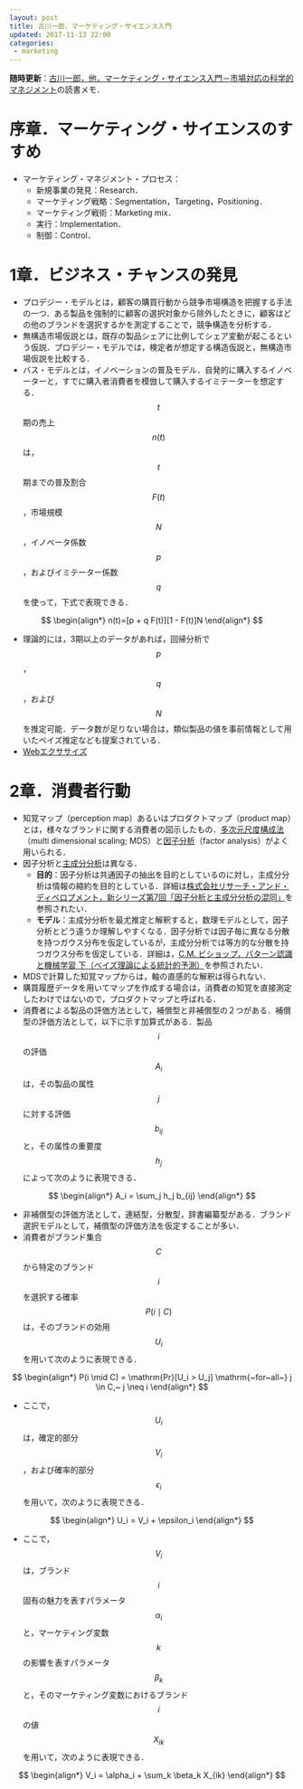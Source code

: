 ```yaml
---
layout: post
title: 古川一郎，マーケティング・サイエンス入門
updated: 2017-11-13 22:00
categories:
 - marketing
---
```


**随時更新**：[古川一郎，他，マーケティング・サイエンス入門－市場対応の科学的マネジメント](http://amzn.asia/1QZt1OR)の読書メモ．

# 序章．マーケティング・サイエンスのすすめ

* マーケティング・マネジメント・プロセス：
  * 新規事業の発見：Research．
  * マーケティング戦略：Segmentation，Targeting，Positioning．
  * マーケティング戦術：Marketing mix．
  * 実行：Implementation．
  * 制御：Control．

# 1章．ビジネス・チャンスの発見

* プロデジー・モデルとは，顧客の購買行動から競争市場構造を把握する手法の一つ．ある製品を強制的に顧客の選択対象から除外したときに，顧客はどの他のブランドを選択するかを測定することで，競争構造を分析する．
* 無構造市場仮説とは，既存の製品シェアに比例してシェア変動が起こるという仮説．プロデジー・モデルでは，検定者が想定する構造仮説と，無構造市場仮説を比較する．
* バス・モデルとは，イノベーションの普及モデル．自発的に購入するイノベーターと，すでに購入者消費者を模倣して購入するイミテーターを想定する．$$t$$期の売上$$n(t)$$は，$$t$$期までの普及割合$$F(t)$$，市場規模$$N$$，イノベータ係数$$p$$，およびイミテーター係数$$q$$を使って，下式で表現できる．

$$
\begin{align*}
n(t)=[p + q F(t)][1 - F(t)]N
\end{align*}
$$

* 理論的には，3期以上のデータがあれば，回帰分析で$$p$$，$$q$$，および$$N$$を推定可能．データ数が足りない場合は，類似製品の値を事前情報として用いたベイズ推定なども提案されている．
* [Webエクササイズ](http://iit.kke.co.jp/marketingscience/exercise/WebExercise/exercise01.html)

# 2章．消費者行動

* 知覚マップ（perception map）あるいはプロダクトマップ（product map）とは，様々なブランドに関する消費者の図示したもの．[多次元尺度構成法](https://ja.wikipedia.org/wiki/%E5%A4%9A%E6%AC%A1%E5%85%83%E5%B0%BA%E5%BA%A6%E6%A7%8B%E6%88%90%E6%B3%95)（multi dimensional scaling; MDS）と[因子分析](https://ja.wikipedia.org/wiki/%E5%9B%A0%E5%AD%90%E5%88%86%E6%9E%90)（factor analysis）がよく用いられる．
* 因子分析と[主成分分析](https://ja.wikipedia.org/wiki/%E4%B8%BB%E6%88%90%E5%88%86%E5%88%86%E6%9E%90)は異なる．
  * **目的**：因子分析は共通因子の抽出を目的としているのに対し，主成分分析は情報の縮約を目的としている．詳細は[株式会社リサーチ・アンド・ディベロプメント，新シリーズ第7回「因子分析と主成分分析の混同」](https://www.rad.co.jp/statistical/%E6%96%B0%E3%82%B7%E3%83%AA%E3%83%BC%E3%82%BA%E7%AC%AC%EF%BC%97%E5%9B%9E%E3%80%8C%E5%9B%A0%E5%AD%90%E5%88%86%E6%9E%90%E3%81%A8%E4%B8%BB%E6%88%90%E5%88%86%E5%88%86%E6%9E%90%E3%81%AE%E6%B7%B7%E5%90%8C/)を参照されたい．
  * **モデル**：主成分分析を最尤推定と解釈すると，数理モデルとして，因子分析とどう違うか理解しやすくなる．因子分析では因子毎に異なる分散を持つガウス分布を仮定しているが，主成分分析では等方的な分散を持つガウス分布を仮定している．詳細は，[C.M. ビショップ，パターン認識と機械学習 下（ベイズ理論による統計的予測）](http://amzn.asia/2Ipwiqy)を参照されたい．
* MDSで計算した知覚マップからは，軸の直感的な解釈は得られない．
* 購買履歴データを用いてマップを作成する場合は，消費者の知覚を直接測定したわけではないので，プロダクトマップと呼ばれる．
* 消費者による製品の評価方法として，補償型と非補償型の２つがある．補償型の評価方法として，以下に示す加算式がある．製品$$i$$の評価$$A_i$$は，その製品の属性$$j$$に対する評価$$b_{ij}$$と，その属性の重要度$$h_j$$によって次のように表現できる．

$$
\begin{align*}
A_i = \sum_j h_j b_{ij}
\end{align*}
$$

* 非補償型の評価方法として，連結型，分散型，辞書編纂型がある．ブランド選択モデルとして，補償型の評価方法を仮定することが多い．
* 消費者がブランド集合$$C$$から特定のブランド$$i$$を選択する確率$$P(i \mid C)$$は，そのブランドの効用$$U_i$$を用いて次のように表現できる．

$$
\begin{align*}
P(i \mid C) = \mathrm{Pr}[U_i > U_j] \mathrm{~for~all~}
j \in C,~ j \neq i
\end{align*}
$$

* ここで，$$U_i$$は，確定的部分$$V_i$$，および確率的部分$$\epsilon_i$$を用いて，次のように表現できる．

$$
\begin{align*}
U_i = V_i + \epsilon_i
\end{align*}
$$

* ここで，$$V_i$$は，ブランド$$i$$固有の魅力を表すパラメータ$$\alpha_i$$と，マーケティング変数$$k$$の影響を表すパラメータ$$\beta_k$$と，そのマーケティング変数におけるブランド$$i$$の値$$X_{ik}$$を用いて，次のように表現できる．

$$
\begin{align*}
V_i = \alpha_i + \sum_k \beta_k X_{ik}
\end{align*}
$$
